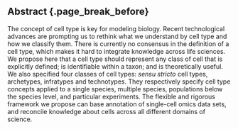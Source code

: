 ## Abstract {.page_break_before}

The concept of cell type is key for modeling biology.
Recent technological advances are prompting us to rethink what we understand by cell type and how we classify them.
There is currently no consensus in the definition of a cell type, which makes it hard to integrate knowledge across life sciences. We propose here that a cell type should represent any class of cell that is explicitly defined; is identifiable within a taxon; and is theoretically useful.
We also specified four classes of cell types: _sensu stricto_ cell types, archetypes, infratypes and technotypes. They respectively specify cell type concepts applied to a single species, multiple species, populations below the species level, and particular experiments.
The flexible and rigorous framework we propose can base annotation of single-cell omics data sets, and reconcile knowledge about cells across all different domains of science.

